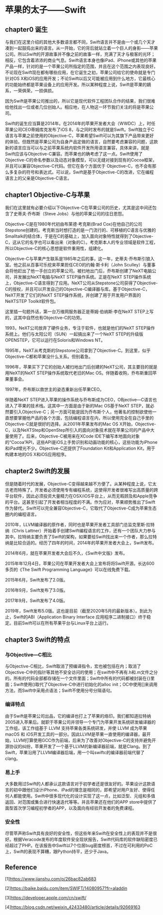 # 苹果的太子——Swift

## chapter0 诞生

与我们在这里介绍的其他大多数语言都不同，Swift语言并不是由一个或几个天才凑到一起鼓捣出来的语言。从一开始，它的背后就站立着一个巨人的身影——苹果公司。所以Swift的开源故事并不像之前的故事一样，充满了天才与极客的光环；相反，它包含着浓浓的商业气息。Swift语言本身也像iPad、iPhone或其他的苹果产品一样，针对的是一个苹果公司所指定的范围，并且在这个范围之内表现良好。不论现在Swift现在都有哪些应用，在它诞生之初，苹果公司给它的使命就是专门针对OS X和iOS的应用开发；不论Swift以后又可能被应用到什么地方，它最核心的功能始终都是苹果设备上的应用开发。所以某种程度上说，Swift是苹果的嫡系，一荣俱荣，一损俱损。

因为Swift是苹果公司推出的，所以它是现代软件工程团队合作的结果，我们很难给他找出一位或者几位创始人。相应地，在人物这一环节我们关注的将是苹果公司。

Swift的诞生应当算是2014年。在2014年的苹果开发者大会（WWDC）上，时任苹果公司CEO蒂姆库克发布了iOS 8，与之同时发布的就是Swift。Swift独立于C语言与苹果之前使用的Objective-C，苹果希望Swift可以为其旗下产品带来更好的体验。但既然是苹果公司为自身产品定做的语言，自然要考虑兼容的问题，这款新的语言应当可以与之前苹果系统内软件开发所用语言兼容，具体来讲，就是Swift应该与Objective-C兼容。而苹果也的确考虑了这一点。Swift使用了Objective-C的命名参数以及动态对象模型，可以无缝对接到现有的Cocoa框架，并且可以兼容Objective-C代码。但它在各个方面优于 Objective-C，也不会有那么多复杂的符号和表达式。可以说，Swift是基于Objective-C的改进，它在编程语言上的父亲是Objective-C语言。

## chapter1 Objective-C与苹果

我们在这里就有必要介绍以下Objective-C在苹果公司的历史，尤其是这中间还包含了史蒂夫·乔布斯（Steve Jobs）与他的苹果公司的往日恩怨。

Objective-C是在1980年代初由布莱德·考克斯(Brad Cox)在他自己的公司Stepstone创建的。考克斯当时想打造的是一门流行的、可移植的C语言与优雅的Smalltalk的结合体，于是在C的基础上，加入面向对象特性就得到了Objective-C，这从它的名字也可以看出来（对象的C）。考克斯本人的专业领域是软件工程，所以Objective-C的核心思想是软件重用性，组建化。

Objective-C与苹果产生联系是1985年之后的事，这一年，史蒂夫·乔布斯引狼入室。他之前从百事可乐挖来苹果担任CEO的约翰·斯卡利（John Sculley）与董事会将他赶出了他一手创立的苹果公司。被扫地出门后，乔布斯创建了NeXT电脑公司，并发展出NeXT电脑与NeXT STEP操作系统。正是在NeXT STEP操作系统上，Objective-C语言得到了应用。NeXT公司从Stepstone公司获得了Objective-C的授权，并且可以开发自己的Objective-C编译器与库。基于Objective-C，NeXT开发了它们的NeXT STEP操作系统，并创建了用于开发用户界面的NeXTSTEP Toolkit软件包。

这里插一句题外话，第一台万维网服务器正是蒂姆·伯纳斯·李在NeXT STEP上写的，这其中自然也有Objective-C的功劳。

1993，NeXT公司放弃了硬件业务，专注于软件，也就是他们的NeXT STEP操作系统上。他们与太阳公司（SUN）一起搞出来了一个NeXT STEP的升级版OPENSTEP，它可以运行在Soloris和Windows NT。

1995年，NeXT从考克斯的Stepstone公司拿到了Objective-C。到这里，似乎Objective-C都和苹果没什么关系。但别着急。

1996年，苹果买下了它的创始人被扫地出门后创建的NeXT公司，其主要目的就是用NeXT的NeXT STEP操作系统取代老旧的Mac OS。伴随着收购，乔布斯重回苹果董事会。

1997年，乔布斯以救世主的姿态重新出任苹果CEO。

伴随着NeXT STEP进入苹果的操作系统与乔布斯成为CEO，OBjective—C语言也进入了苹果的技术栈。这其中一方面是由于新的Mac OS基于NeXT STEP，就必然要引入Objective-C；另一方面可能是因为乔布斯个人，他著名的控制欲使他一直想要掌握他产品的各个方面，包括编程语言在内，所以使用完全在自己手里的Objective-C就是很好的选择。从2001年苹果发布的Mac OS X开始，Objective-C，以及NeXTStep和OpenStep所引入的面向对象技术就在苹果公司的产品中大量使用了。后来，Objective-C被用来在XCode IDE下编写本地面向对象的“Cocoa”API，这些API是iOS上手势识别和动画功能的核心，这些功能为iPhone和iPad增光不少。Objective-C还提供了Foundation Kit和Application Kit，用于构建本地的OS X和iOS应用程序。

## chapter2 Swift的发展

但是随着时代的发展，Objective-C变得越来越不方便了。从某种程度上说，它太古老而特殊了。开发者必须使用专有编程系统，这使得开发者很难写出高质量的跨平台软件，因此必须投资大量精力在OSX/iOS平台上，从而无暇顾及和Apple竞争的平台。这甚至引起了开发者相当程度的不满。作为应对，苹果顺势推出了Swift作为替代。Swift可以完全兼容Objective-C，它取代了Objective-C成为苹果生态圈内的编程语言。

2010年，LLVM编译器的原作者，同时也是苹果开发者工具部门总监克里斯·拉特纳（Chris Lattner）开始着手创建Swift编程语言的工作，还有一个团队大力参与其中。拉特纳主要负责了Swift的架构，如果要给Swift找出来一个作者，那么拉特纳是比较合适的。经历了四年的时间，2014年的苹果开发者大会上，Swift发布。

2014年6月，就在苹果开发者大会后不久，《Swift中文版》发布。

2015年年12月4日，苹果公司在苹果开发者大会上宣布将将Swift开源。长达600多页的《The Swift Programming Language》可以在线免费下载。

2015年6月，Swift发布了2.0版。

2016年9月，Swift发布了3.0版。

2017年9月，Swift发布了4.0版。

2019年，Swift发布5.0版。这也是目前（截至2020年5月的最新版本）。到此为止，Swift的ABI（Application Binary Interface 应用程序二进制接口）终于稳定。目前Swift可以在所有苹果平台与Linux平台上运行。




## chapter3 Swift的特点

### 与Objective—C相比

与Objective-C相比，Swift取消了预编译指令，宏也被包括在内；取消了Objective-C中的指针等其他不安全访问的使用；在swift中不再有.h和.m文件之分的。所有的代码全部都存储在一个文件里面；Swift中所有的代码都被封装在{}里面；Swift使用()取代了Objective-C中进行初始化的alloc init；OC中使用[]来调用方法，而Swift中采用点语法；Swift不使用分号分隔语句。

### 编译特点

由于Swift是苹果公司出品，它的编译也打上了苹果的烙印。我们都知道拉特纳2005进入苹果后。就职于苹果公司并领导一个专门为苹果开发系统研发编译器的工作组，该工作组基于 LLVM 支持苹果各类系统研发，并使 LLVM 成为苹果 macOS 和 iOS开发工具的一部分。因此LLVM是苹果一直使用的编译器，最开始，LLVM打算使用GCC作为前端，后来为了改善对Objective-C的支持并避免开源协议的纠纷，苹果开发了一个基于LLVM的新编译器前端，就是Clang。到了Swift，苹果沿用了LLVM编译器后端，用一个叫swiftc的编译器前端代替了clang。

### 易上手

大多数用过Swift的人都承认这款语言对于初学者还是很友好的。苹果设计这款语言的初中跟他们设计iPhone、iPad的理念是相同的，即希望对用户友好、使得任何人都能使用。Swift中很多现代化的设计实现了这一点，比如泛型、元组和多值返回、对范围或集合进行快速迭代等等。并且苹果还在他们的APP store中提供了面型首次学习编程初学者的APP，以及面向有经验开发者的免费课程。

### 安全性

尽管苹声称Swift具有良好的安全性，但这些年来Swift在安全性上的表现并不是很好。根据Veracode发布的年度软件安全现状报告，Swift代码库的软件缺陷密度已经超过了PHP。在该报告中Swift以7个位居bug密度榜首，不过在可利用的PoC上，Swift的表现不算糟，跟Python持平，还少于Java。

## Reference

[1]https://www.jianshu.com/p/26bac82ab683

[2]https://baike.baidu.com/item/SWIFT/14080957?fr=aladdin

[3]https://developer.apple.com/cn/swift/

[4]https://blog.csdn.net/weixin_42433480/article/details/92669163
